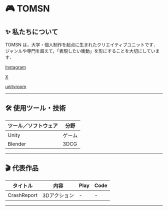 # 🎮 TOMSN

## ✨ 私たちについて

TOMSN は，大学・個人制作を起点に生まれたクリエイティブユニットです．  
ジャンルや専門を超えて，「表現したい衝動」を形にすることを大切にしています．

 [Instagram](https://www.instagram.com/tomsn_works/)

 [X](https://x.com/tomsn_works)

 [unityroom](https://unityroom.com/users/tomsn)
 
---

## 🛠 使用ツール・技術

| ツール／ソフトウェア       | 分野                     |
|--------------------------|--------------------------|
| Unity       | ゲーム  |
| Blender     | 3DCG   |

---

## 🎬 代表作品

| タイトル               | 内容                   | Play | Code |
|------------------------|------------------------|-------|----|
| CrashReport         |  3Dアクション  | - | - 

---

